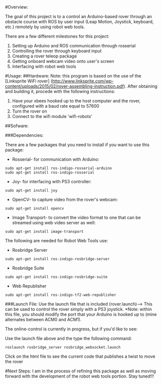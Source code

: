 #Overview:

The goal of this project is to a control an Arduino-based rover through an obstacle course with ROS by user input (Leap Motion, Joystick, keyboard, etc.) remotely by using robot web tools.

There are a few different milestones for this project:

1. Setting up Arduino and ROS communication through rosserial
2. Controlling the rover through keyboard input
3. Creating a rover teleop package
4. Getting onboard webcam video onto user's screen
5. Interfacing with robot web tools

#Usage:
##Hardware:
Note: this program is based on the use of the [Linksprite WiFi rover] (http://www.linksprite.com/wp-content/uploads/2015/02/rover-assembling-instruction.pdf). After obtaining and building it, procede with the following instructions:
1. Have your xbees hooked up to the host computer and the rover, configured with a baud rate equal to 57600
2. Turn the rover on
3. Connect to the wifi module 'wifi-robots'

##Sofware:

###Dependencies:

There are a few packages that you need to install if you want to use this package:

* Rosserial- for communication with Arduino:
```
sudo apt-get install ros-indigo-rosserial-arduino
sudo apt-get install ros-indigo-rosserial
```
* Joy- for interfacing with PS3 controller:
```
sudo apt-get install joy
```
* OpenCV- to capture video from the rover's webcam:
```
sudo apt-get install opencv
```
* Image Transport- to convert the video format to one that can be streamed using web video server as well:
```
sudo apt-get install image-transport
```
The following are needed for Robot Web Tools use:

* Rosbridge Server
```
sudo apt-get install ros-indigo-rosbridge-server
```
* Rosbridge Suite
```
sudo apt-get install ros-indigo-rosbridge-suite
```
* Web Republisher

```
sudo apt-get install ros-indigo-tf2-web-republisher
```
###Launch File:
Use the launch file that is included (rover.launch)--> This can be used to control the rover simply with a PS3 joystick. *Note: within this file, you should modify the port that your Arduino is hooked up to (mine alternates between ACM0 and ACM1).

The online-control is currently in progress, but if you'd like to see:

Use the launch file above and the type the following command:
```
roslaunch rosbridge_server rosbridge_websocket.launch
```
Click on the html file to see the current code that publishes a twist to move the rover

#Next Steps:
I am in the process of refining this package as well as moving forward with the development of the robot web tools portion. Stay tuned!!!
